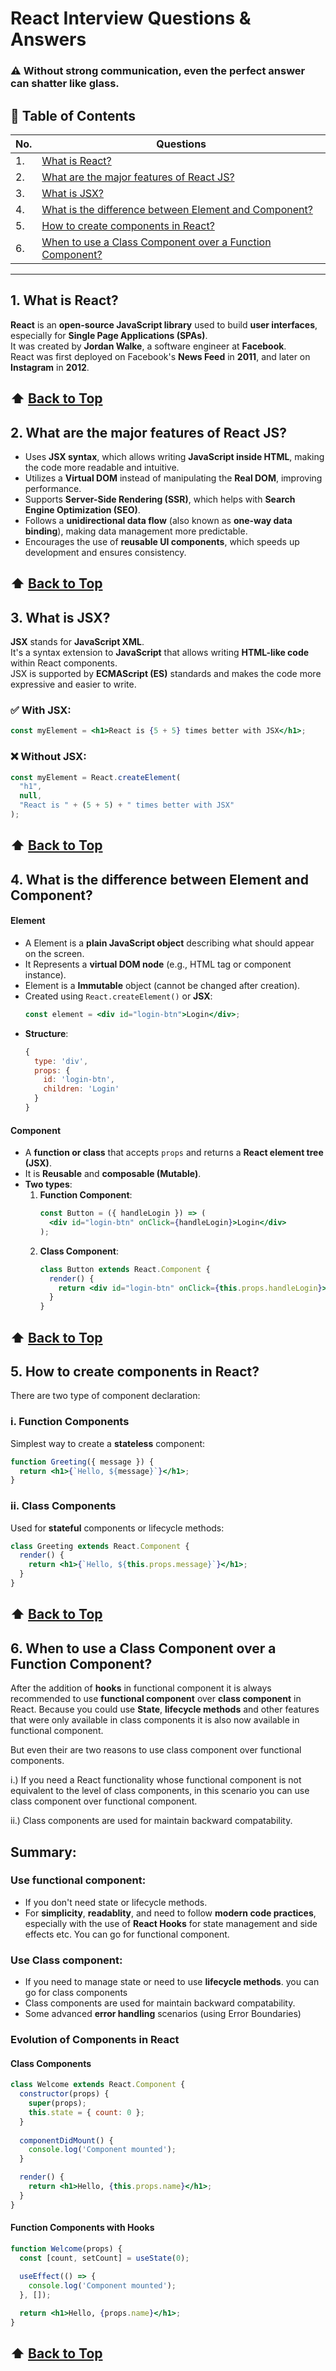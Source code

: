 # React Interview Questions & Answers

### ⚠️ Without strong communication, even the perfect answer can shatter like glass.

## 📑 Table of Contents

| No. | Questions |
|-----|-----------|
| 1. | [What is React?](#1-what-is-react) |
| 2. | [What are the major features of React JS?](#2-what-are-the-major-features-of-react-js) |
| 3. | [What is JSX?](#3-what-is-jsx) |
| 4. | [What is the difference between Element and Component?](#4-what-is-the-difference-between-element-and-component) |
| 5. | [How to create components in React?](#5-how-to-create-components-in-react) |
| 6. | [When to use a Class Component over a Function Component?](#6-when-to-use-a-class-component-over-a-function-component) |

---

## 1. What is React?

**React** is an **open-source JavaScript library** used to build **user interfaces**, especially for **Single Page Applications (SPAs)**.  
It was created by **Jordan Walke**, a software engineer at **Facebook**.  
React was first deployed on Facebook's **News Feed** in **2011**, and later on **Instagram** in **2012**.

⬆️ [Back to Top](#react-interview-questions--answers)
---

## 2. What are the major features of React JS?

- Uses **JSX syntax**, which allows writing **JavaScript inside HTML**, making the code more readable and intuitive.
- Utilizes a **Virtual DOM** instead of manipulating the **Real DOM**, improving performance.
- Supports **Server-Side Rendering (SSR)**, which helps with **Search Engine Optimization (SEO)**.
- Follows a **unidirectional data flow** (also known as **one-way data binding**), making data management more predictable.
- Encourages the use of **reusable UI components**, which speeds up development and ensures consistency.

⬆️ [Back to Top](#react-interview-questions--answers)
---

## 3. What is JSX?

**JSX** stands for **JavaScript XML**.  
It's a syntax extension to **JavaScript** that allows writing **HTML-like code** within React components.  
JSX is supported by **ECMAScript (ES)** standards and makes the code more expressive and easier to write.

### ✅ With JSX:
```jsx
const myElement = <h1>React is {5 + 5} times better with JSX</h1>;
```

### ❌ Without JSX:
```js
const myElement = React.createElement(
  "h1",
  null,
  "React is " + (5 + 5) + " times better with JSX"
);
```
⬆️ [Back to Top](#react-interview-questions--answers)
---

## 4. What is the difference between Element and Component?

#### **Element**  
- A Element is a **plain JavaScript object** describing what should appear on the screen.  
- It Represents a **virtual DOM node** (e.g., HTML tag or component instance).  
- Element is a **Immutable** object (cannot be changed after creation).  
- Created using `React.createElement()` or **JSX**:  
  ```jsx
  const element = <div id="login-btn">Login</div>;
  ```
- **Structure**:  
  ```js
  {
    type: 'div',
    props: { 
      id: 'login-btn',
      children: 'Login' 
    }
  }
  ```

#### **Component**  
- A **function or class** that accepts `props` and returns a **React element tree (JSX)**.  
- It is **Reusable** and **composable (Mutable)**.  
- **Two types**:  
  1. **Function Component**:  
     ```jsx
     const Button = ({ handleLogin }) => (
       <div id="login-btn" onClick={handleLogin}>Login</div>
     );
     ```  
  2. **Class Component**:  
     ```jsx
     class Button extends React.Component {
       render() {
         return <div id="login-btn" onClick={this.props.handleLogin}>Login</div>;
       }
     }
     ```  
⬆️ [Back to Top](#react-interview-questions--answers)
---

## 5. How to create components in React?

There are two type of component declaration: 
### **i. Function Components**  
Simplest way to create a **stateless** component:  
```jsx
function Greeting({ message }) {
  return <h1>{`Hello, ${message}`}</h1>;
}
```

### **ii. Class Components**  
Used for **stateful** components or lifecycle methods:  
```jsx
class Greeting extends React.Component {
  render() {
    return <h1>{`Hello, ${this.props.message}`}</h1>;
  }
}
```
⬆️ [Back to Top](#react-interview-questions--answers)
---

## 6. When to use a Class Component over a Function Component?
After the addition of **hooks** in functional component it is always recommended to use **functional component** over **class component** in React. Because you could use **State**, **lifecycle methods** and other features that were only available in class components it is also now available in functional component.

But even their are two reasons to use class component over functional components.

i.) If you need a React functionality whose functional component is not equivalent to the level of class components, in this scenario you can use class component over functional component.

ii.) Class components are used for maintain backward compatability. 
## Summary:

### Use functional component:
- If you don't need state or lifecycle methods.
- For **simplicity**, **readablity**, and need to follow **modern code practices**, especially with the use of **React Hooks** for state management and side effects etc. You can go for functional component.

### Use Class component:
- If you need to manage state or need to use **lifecycle methods**. you can go for class components
- Class components are used for maintain backward compatability. 
- Some advanced **error handling** scenarios (using Error Boundaries)

### Evolution of Components in React

#### Class Components
```jsx
class Welcome extends React.Component {
  constructor(props) {
    super(props);
    this.state = { count: 0 };
  }
  
  componentDidMount() {
    console.log('Component mounted');
  }

  render() {
    return <h1>Hello, {this.props.name}</h1>;
  }
}
```

#### Function Components with Hooks
```jsx
function Welcome(props) {
  const [count, setCount] = useState(0);
  
  useEffect(() => {
    console.log('Component mounted');
  }, []);

  return <h1>Hello, {props.name}</h1>;
}
```
⬆️ [Back to Top](#react-components-class-vs-function)
---

